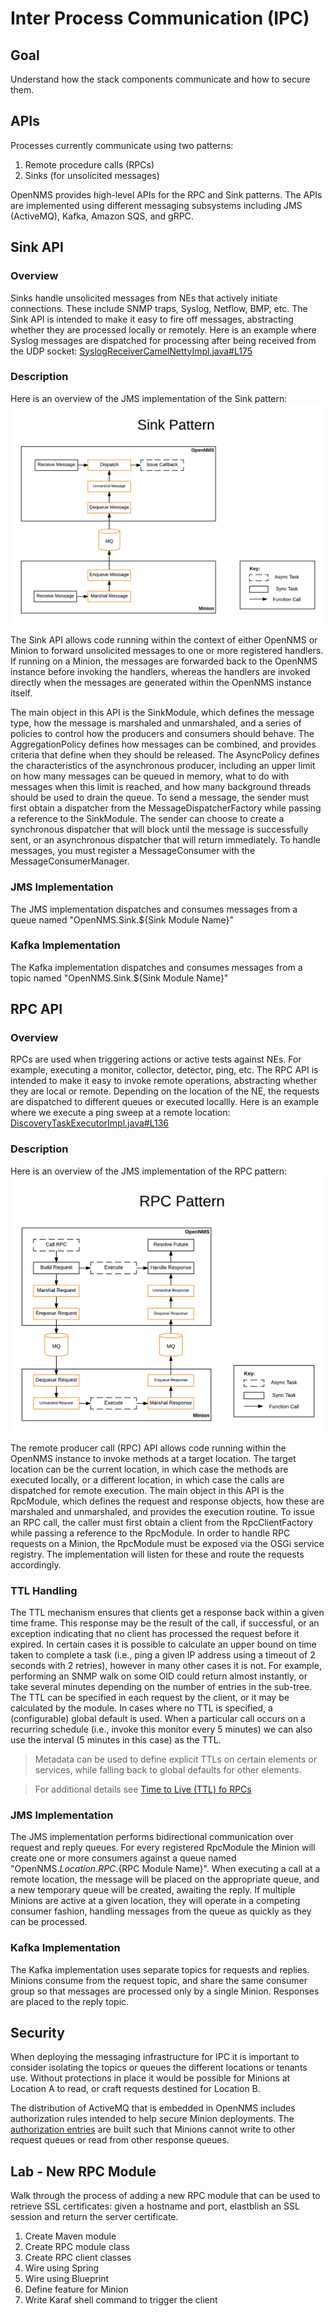 # Inter Process Communication (IPC)

## Goal

Understand how the stack components communicate and how to secure them.

## APIs

Processes currently communicate using two patterns:
1) Remote procedure calls (RPCs)
2) Sinks (for unsolicited messages)

OpenNMS provides high-level APIs for the RPC and Sink patterns.
The APIs are implemented using different messaging subsystems including JMS (ActiveMQ), Kafka, Amazon SQS, and gRPC.

## Sink API

### Overview

Sinks handle unsolicited messages from NEs that actively initiate connections.
These include SNMP traps, Syslog, Netflow, BMP, etc.
The Sink API is intended to make it easy to fire off messages, abstracting whether they are processed locally or remotely.
Here is an example where Syslog messages are dispatched for processing after being received from the UDP socket: [SyslogReceiverCamelNettyImpl.java#L175](https://github.com/OpenNMS/opennms/blob/opennms-26.2.2-1/features/events/syslog/src/main/java/org/opennms/netmgt/syslogd/SyslogReceiverCamelNettyImpl.java#L175)

### Description

Here is an overview of the JMS implementation of the Sink pattern:
![Sink Pattern](images/ipc-sink-overview.png)

The Sink API allows code running within the context of either OpenNMS or Minion to forward unsolicited messages to one or more registered handlers.
If running on a Minion, the messages are forwarded back to the OpenNMS instance before invoking the handlers, whereas the handlers are invoked directly when the messages are generated within the OpenNMS instance itself.

The main object in this API is the SinkModule, which defines the message type, how the message is marshaled and unmarshaled, and a series of policies to control how the producers and consumers should behave.
The AggregationPolicy defines how messages can be combined, and provides criteria that define when they should be released.
The AsyncPolicy defines the characteristics of the asynchronous producer, including an upper limit on how many messages can be queued in memory, what to do with messages when this limit is reached, and how many background threads should be used to drain the queue.
To send a message, the sender must first obtain a dispatcher from the MessageDispatcherFactory while passing a reference to the SinkModule.
The sender can choose to create a synchronous dispatcher that will block until the message is successfully sent, or an asynchronous dispatcher that will return immediately.
To handle messages, you must register a MessageConsumer with the MessageConsumerManager.

### JMS Implementation

The JMS implementation dispatches and consumes messages from a queue named "OpenNMS.Sink.${Sink Module Name}"

### Kafka Implementation

The Kafka implementation dispatches and consumes messages from a topic named "OpenNMS.Sink.${Sink Module Name}"

## RPC API

### Overview

RPCs are used when triggering actions or active tests against NEs.
For example, executing a monitor, collector, detector, ping, etc.
The RPC API is intended to make it easy to invoke remote operations, abstracting whether they are local or remote.
Depending on the location of the NE, the requests are dispatched to different queues or executed locallly.
Here is an example where we execute a ping sweep at a remote location: [DiscoveryTaskExecutorImpl.java#L136](https://github.com/OpenNMS/opennms/blob/opennms-26.2.2-1/features/discovery/src/main/java/org/opennms/netmgt/discovery/DiscoveryTaskExecutorImpl.java#L136)

### Description

Here is an overview of the JMS implementation of the RPC pattern:
![RPC Pattern](images/ipc-rpc-overview.png)

The remote producer call (RPC) API allows code running within the OpenNMS instance to invoke methods at a target location.
The target location can be the current location, in which case the methods are executed locally, or a different location, in which case the calls are dispatched for remote execution.
The main object in this API is the RpcModule, which defines the request and response objects, how these are marshaled and unmarshaled, and provides the execution routine.
To issue an RPC call, the caller must first obtain a client from the RpcClientFactory while passing a reference to the RpcModule.
In order to handle RPC requests on a Minion, the RpcModule must be exposed via the OSGi service registry.
The implementation will listen for these and route the requests accordingly.

### TTL Handling
The TTL mechanism ensures that clients get a response back within a given time frame. 
This response may be the result of the call, if successful, or an exception indicating that no client has processed the request before it expired.
In certain cases it is possible to calculate an upper bound on time taken to complete a task (i.e., ping a given IP address using a timeout of 2 seconds with 2 retries), however in many other cases it is not. 
For example, performing an SNMP walk on some OID could return almost instantly, or take several minutes depending on the number of entries in the sub-tree.
The TTL can be specified in each request by the client, or it may be calculated by the module. 
In cases where no TTL is specified, a (configurable) global default is used.
When a particular call occurs on a recurring schedule (i.e., invoke this monitor every 5 minutes) we can also use the interval (5 minutes in this case) as the TTL.

> Metadata can be used to define explicit TTLs on certain elements or services, while falling back to global defaults for other elements.

> For additional details see [Time to Live (TTL) fo RPCs](https://docs.opennms.org/opennms/releases/27.1.1/guide-admin/guide-admin.html#ga-minion-ttl)

### JMS Implementation

The JMS implementation performs bidirectional communication over request and reply queues.
For every registered RpcModule the Minion will create one or more consumers against a queue named "OpenNMS.${Location}.RPC.${RPC Module Name}".
When executing a call at a remote location, the message will be placed on the appropriate queue, and a new temporary queue will be created, awaiting the reply.
If multiple Minions are active at a given location, they will operate in a competing consumer fashion, handling messages from the queue as quickly as they can be processed.

### Kafka Implementation

The Kafka implementation uses separate topics for requests and replies.
Minions consume from the request topic, and share the same consumer group so that messages are processed only by a single Minion.
Responses are placed to the reply topic.

## Security

When deploying the messaging infrastructure for IPC it is important to consider isolating the topics or queues the different locations or tenants use.
Without protections in place it would be possible for Minions at Location A to read, or craft requests destined for Location B.

The distribution of ActiveMQ that is embedded in OpenNMS includes authorization rules intended to help secure Minion deployments.
The [authorization entries](https://github.com/OpenNMS/opennms/blob/opennms-26.2.2-1/opennms-base-assembly/src/main/filtered/etc/opennms-activemq.xml#L45) are built such that Minions cannot write to other request queues or read from other response queues.

## Lab - New RPC Module

Walk through the process of adding a new RPC module that can be used to retrieve SSL certificates: given a hostname and port, elastblish an SSL session and return the server certificate.

1. Create Maven module
1. Create RPC module class
1. Create RPC client classes
1. Wire using Spring
1. Wire using Blueprint
1. Define feature for Minion
1. Write Karaf shell command to trigger the client
